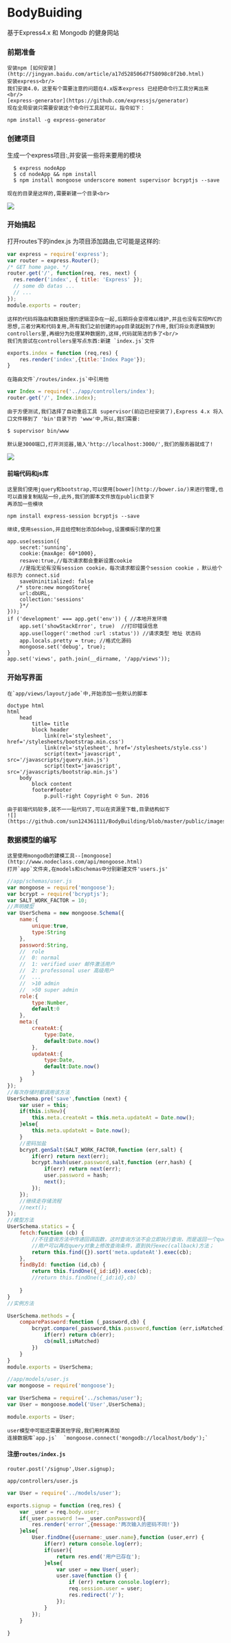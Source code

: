 # BodyBuiding
基于Express4.x 和 Mongodb 的健身网站<br/>
### 前期准备
    安装npm [如何安装](http://jingyan.baidu.com/article/a17d528506d7f58098c8f2b0.html)
    安装express<br/>
    我们安装4.0，这里有个需要注意的问题在4.x版本express 已经把命令行工具分离出来<br/>
    [express-generator](https://github.com/expressjs/generator)
    现在全局安装只需要安装这个命令行工具就可以，指令如下：
  ```
  npm install -g express-generator
  ```
### 创建项目
生成一个express项目:,并安装一些将来要用的模块 <br/>
```
  $ express nodeApp
  $ cd nodeApp && npm install
  $ npm install mongoose underscore moment supervisor bcryptjs --save
```
    现在的目录是这样的,需要新建一个目录<br>
![](https://github.com/sun124361111/BodyBuilding/blob/master/public/images/1.jpg)
### 开始搞起
打开routes下的index.js 为项目添加路由,它可能是这样的:<br/>
``` js
var express = require('express');
var router = express.Router();
/* GET home page. */
router.get('/', function(req, res, next) {
  res.render('index', { title: 'Express' });
  // some db datas ...
  // ...
});
module.exports = router;
```
    这样的代码将路由和数据处理的逻辑混杂在一起,后期将会变得难以维护,并且也没有实现MVC的思想,三者分离和代码复用,所有我们之前创建的app目录就起到了作用,我们将业务逻辑放到controllers里,再细分为处理某种数据的,这样,代码就简洁的多了<br/>
    我们先尝试在controllers里写点东西:新建 `index.js`文件
``` js
exports.index = function (req,res) {
	res.render('index',{title:'Index Page'});
}
```
    在路由文件`/routes/index.js`中引用他
``` js
var Index = require('../app/controllers/index');
router.get('/', Index.index);
```
    由于方便测试,我们选择了自动重启工具 supervisor(前边已经安装了),Express 4.x 将入口文件移到了 'bin'目录下的 'www'中,所以,我们需要:
```
$ supervisor bin/www
```
    默认是3000端口,打开浏览器,输入'http://localhost:3000/',我们的服务器就成了!
![](https://github.com/sun124361111/BodyBuilding/blob/master/public/images/2.jpg)
#### 前端代码和js库
    这里我们使用jquery和bootstrap,可以使用[bower](http://bower.io/)来进行管理,也可以直接复制粘贴一份,此外,我们的脚本文件放在public目录下
    再添加一些模块
```
npm install express-session bcryptjs --save
```
    继续,使用session,并且给控制台添加debug,设置模板引擎的位置
```
app.use(session({
    secret:'sunning',
    cookie:{maxAge: 60*1000},
    resave:true,//每次请求都会重新设置cookie
    //是指无论有没有session cookie，每次请求都设置个session cookie ，默认给个标示为 connect.sid
    saveUninitialized: false
   /* store:new mongoStore{
    url:dbURL,
    collection:'sessions'
    }*/
}));
if ('development' === app.get('env')) { //本地开发环境
    app.set('showStackError', true)  //打印错误信息
    app.use(logger(':method :url :status')) //请求类型 地址 状态码
    app.locals.pretty = true; //格式化源码
    mongoose.set('debug', true);
}
app.set('views', path.join(__dirname, '/app/views'));
```
### 开始写界面
    在`app/views/layout/jade`中,开始添加一些默认的脚本
``` jade
doctype html
html
	head
		title= title
		block header
			link(rel='stylesheet', href='/stylesheets/bootstrap.min.css')
			link(rel='stylesheet', href='/stylesheets/style.css')
			script(text='javascript', src='/javascripts/jquery.min.js')
			script(text='javascript', src='/javascripts/bootstrap.min.js')
	body
		block content
		footer#footer
			p.pull-right Copyright © Sun. 2016
```
    由于前端代码较多,就不一一贴代码了,可以在资源里下载,目录结构如下
    ![](https://github.com/sun124361111/BodyBuilding/blob/master/public/images/3.jpg)
### 数据模型的编写
    这里使用mongodb的建模工具--[mongoose](http://www.nodeclass.com/api/mongoose.html)
    打开`app`文件夹,在models和schemas中分别新建文件'users.js'
```js
//app/schemas/user.js
var mongoose = require('mongoose');
var bcrypt = require('bcryptjs');
var SALT_WORK_FACTOR = 10;
//声明模型
var UserSchema = new mongoose.Schema({
	name:{
		unique:true,
		type:String
	},
	password:String,
	//	role 
	//	0: normal
	//	1: verified user 邮件激活用户
	//	2: professonal user 高级用户
	//	...
	//  >10 admin
	//  >50 super admin
	role:{
		type:Number,
		default:0
	},
	meta:{
		createAt:{
			type:Date,
			default:Date.now()
		},
		updateAt:{
			type:Date,
			default:Date.now()
		}
	}
});
//每次存储时都调用该方法
UserSchema.pre('save',function (next) {
	var user = this;
	if(this.isNew){
		this.meta.createAt = this.meta.updateAt = Date.now();
	}else{
		this.meta.updateAt = Date.now();
	}
	//密码加盐
	bcrypt.genSalt(SALT_WORK_FACTOR,function (err,salt) {
		if(err) return next(err);
		bcrypt.hash(user.password,salt,function (err,hash) {
			if(err) return next(err);
			user.password = hash;
			next();
		});
	});
	//继续走存储流程
	//next();
});
//模型方法
UserSchema.statics = {
	fetch:function (cb) {
		//不往查询方法中传递回调函数，这时查询方法不会立即执行查询，而是返回一个query对象，
		//用户可以再在query对象上修改查询条件，直到执行exec(callback)方法；
		return this.find({}).sort('meta.updateAt').exec(cb);
	},
	findById: function (id,cb) {
		return this.findOne({_id:id}).exec(cb);
		//return this.findOne({_id:id},cb)
		
	}
}
//实例方法

UserSchema.methods = {
	comparePassword:function (_password,cb) {
		bcrypt.compare(_password,this.password,function (err,isMatched) {
			if(err) return cb(err);
			cb(null,isMatched)
		})
	}
}
module.exports = UserSchema;
```
```js
//app/models/user.js
var mongoose = require('mongoose');

var UserSchema = require('../schemas/user');
var User = mongoose.model('User',UserSchema);

module.exports = User;
```
    user模型中可能还需要其他字段,我们用时再添加
    连接数据库`app.js`  `mongoose.connect('mongodb://localhost/body');`
#### 注册`routes/index.js`
```
router.post('/signup',User.signup);
```
`app/controllers/user.js`
```js
var User = require('../models/user');

exports.signup = function (req,res) {
	var _user = req.body.user;
	if(_user.password !== _user.conPassword){
		res.render('error',{message:'两次输入的密码不同!'})
	}else{
		User.findOne({username:_user.name},function (user,err) {
			if(err) return console.log(err);
			if(user){
				return res.end('用户已存在');
			}else{
				var user = new User(_user);
				user.save(function () {
					if (err) return console.log(err);
					req.session.user = user;
                	res.redirect('/');
				});
			}
		});
	}
	
}
```
